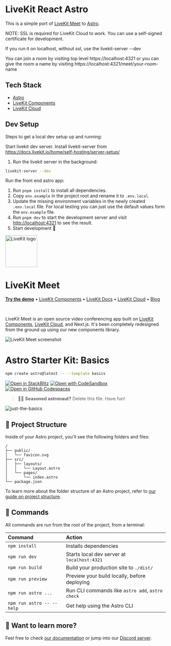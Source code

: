 # LiveKit React Astro

This is a simple port of [LiveKit Meet](https://github.com/livekit/meet) to [Astro](https://astro.build/).

NOTE: SSL is required for LiveKit Cloud to work. You can use a self-signed certificate for development.

If you run it on localhost, without ssl, use the livekit-server --dev

You can join a room by visiting top level  https://localhost:4321 or you can give the room a name by visiting https://localhost:4321/meet/your-room-name

## Tech Stack

- [Astro](https://astro.build/)
- [LiveKit Components](https://github.com/livekit/components-js/)
- [LiveKit Cloud](https://cloud.livekit.io/)


## Dev Setup

Steps to get a local dev setup up and running:

Start livekit dev server. Install livekit-server from 
https://docs.livekit.io/home/self-hosting/server-setup/

1. Run the livekit server in the background:

```sh
livekit-server --dev
```

Run the front end astro app:

1. Run `pnpm install` to install all dependencies.
2. Copy `env.example` in the project root and rename it to `.env.local`.
3. Update the missing environment variables in the newly created `.env.local` file. For local testing you can just use the default values form the `env.example` file. 
4. Run `pnpm dev` to start the development server and visit [http://localhost:4321](http://localhost:4321) to see the result.
5. Start development 🎉



<a href="https://livekit.io/">
  <img src="./.github/assets/livekit-mark.png" alt="LiveKit logo" width="100" height="100">
</a>

# LiveKit Meet

<p>
  <a href="https://meet.livekit.io"><strong>Try the demo</strong></a>
  •
  <a href="https://github.com/livekit/components-js">LiveKit Components</a>
  •
  <a href="https://docs.livekit.io/">LiveKit Docs</a>
  •
  <a href="https://livekit.io/cloud">LiveKit Cloud</a>
  •
  <a href="https://blog.livekit.io/">Blog</a>
</p>

<br>

LiveKit Meet is an open source video conferencing app built on [LiveKit Components](https://github.com/livekit/components-js), [LiveKit Cloud](https://cloud.livekit.io/), and Next.js. It's been completely redesigned from the ground up using our new components library.

![LiveKit Meet screenshot](./.github/assets/livekit-meet.jpg)



# Astro Starter Kit: Basics

```sh
npm create astro@latest -- --template basics
```

[![Open in StackBlitz](https://developer.stackblitz.com/img/open_in_stackblitz.svg)](https://stackblitz.com/github/withastro/astro/tree/latest/examples/basics)
[![Open with CodeSandbox](https://assets.codesandbox.io/github/button-edit-lime.svg)](https://codesandbox.io/p/sandbox/github/withastro/astro/tree/latest/examples/basics)
[![Open in GitHub Codespaces](https://github.com/codespaces/badge.svg)](https://codespaces.new/withastro/astro?devcontainer_path=.devcontainer/basics/devcontainer.json)

> 🧑‍🚀 **Seasoned astronaut?** Delete this file. Have fun!

![just-the-basics](https://github.com/withastro/astro/assets/2244813/a0a5533c-a856-4198-8470-2d67b1d7c554)

## 🚀 Project Structure

Inside of your Astro project, you'll see the following folders and files:

```text
/
├── public/
│   └── favicon.svg
├── src/
│   ├── layouts/
│   │   └── Layout.astro
│   └── pages/
│       └── index.astro
└── package.json
```

To learn more about the folder structure of an Astro project, refer to [our guide on project structure](https://docs.astro.build/en/basics/project-structure/).

## 🧞 Commands

All commands are run from the root of the project, from a terminal:

| Command                   | Action                                           |
| :------------------------ | :----------------------------------------------- |
| `npm install`             | Installs dependencies                            |
| `npm run dev`             | Starts local dev server at `localhost:4321`      |
| `npm run build`           | Build your production site to `./dist/`          |
| `npm run preview`         | Preview your build locally, before deploying     |
| `npm run astro ...`       | Run CLI commands like `astro add`, `astro check` |
| `npm run astro -- --help` | Get help using the Astro CLI                     |

## 👀 Want to learn more?

Feel free to check [our documentation](https://docs.astro.build) or jump into our [Discord server](https://astro.build/chat).
